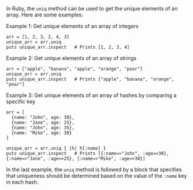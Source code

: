 In Ruby, the `uniq` method can be used to get the unique elements of an array. Here are some examples:

Example 1: Get unique elements of an array of integers

```
arr = [1, 2, 3, 2, 4, 3]
unique_arr = arr.uniq
puts unique_arr.inspect   # Prints [1, 2, 3, 4]
```

Example 2: Get unique elements of an array of strings

```
arr = ["apple", "banana", "apple", "orange", "pear"]
unique_arr = arr.uniq
puts unique_arr.inspect   # Prints ["apple", "banana", "orange", "pear"]
```

Example 3: Get unique elements of an array of hashes by comparing a specific key

```
arr = [
  {name: "John", age: 30},
  {name: "Jane", age: 25},
  {name: "John", age: 35},
  {name: "Mike", age: 30}
]

unique_arr = arr.uniq { |h| h[:name] }
puts unique_arr.inspect   # Prints [{:name=>"John", :age=>30}, {:name=>"Jane", :age=>25}, {:name=>"Mike", :age=>30}]
```

In the last example, the `uniq` method is followed by a block that specifies that uniqueness should be determined based on the value of the `:name` key in each hash.